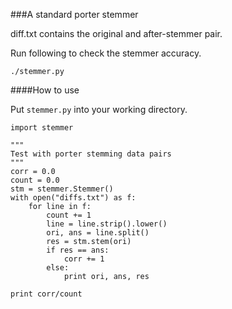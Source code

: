 ###A standard porter stemmer

diff.txt contains the original and after-stemmer pair.

Run following to check the stemmer accuracy.

	./stemmer.py
	
####How to use

Put ``stemmer.py`` into your working directory.

	import stemmer
	
    """
    Test with porter stemming data pairs
    """
    corr = 0.0
    count = 0.0
    stm = stemmer.Stemmer()
    with open("diffs.txt") as f:
        for line in f:
            count += 1
            line = line.strip().lower()
            ori, ans = line.split()
            res = stm.stem(ori)
            if res == ans:
                corr += 1
            else:
                print ori, ans, res

    print corr/count